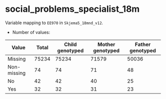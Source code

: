 # social_problems_specialist_18m
Variable mapping to `EE970` in `Skjema5_18mnd_v12`.
- Number of values:

| Value | Total | Child genotyped | Mother genotyped | Father genotyped |
| ----- | ----- | --------------- | ---------------- | ---------------- |
| Missing | 75234 | 75234 | 71579 | 50036 |
| Non-missing | 74 | 74 | 71 | 48 |
| No | 42 | 42 | 40 |25 |
| Yes | 32 | 32 | 31 |23 |



